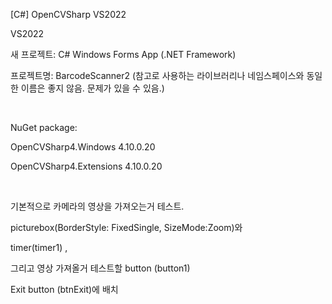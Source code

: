 [C#] OpenCVSharp VS2022

VS2022

새 프로젝트: C# Windows Forms App (.NET Framework)

프로젝트명: BarcodeScanner2 (참고로 사용하는 라이브러리나 네임스페이스와 동일한 이름은 좋지 않음. 문제가 있을 수 있음.)

​

NuGet package: 

OpenCVSharp4.Windows 4.10.0.20

OpenCVSharp4.Extensions  4.10.0.20

​

기본적으로 카메라의 영상을 가져오는거 테스트.

picturebox(BorderStyle: FixedSingle, SizeMode:Zoom)와 

timer(timer1) , 

그리고 영상 가져올거 테스트할 button (button1)

Exit button (btnExit)에 배치
